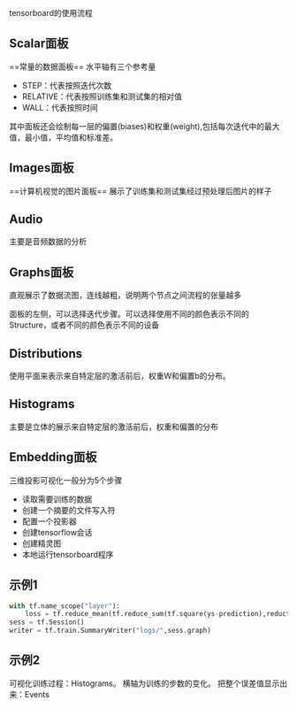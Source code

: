 tensorboard的使用流程
## Scalar面板
==常量的数据面板==
水平轴有三个参考量
- STEP：代表按照迭代次数
- RELATIVE：代表按照训练集和测试集的相对值
- WALL：代表按照时间

其中面板还会绘制每一层的偏置(biases)和权重(weight),包括每次迭代中的最大值，最小值，平均值和标准差。
## Images面板
==计算机视觉的图片面板==
展示了训练集和测试集经过预处理后图片的样子
## Audio
主要是音频数据的分析
## Graphs面板
直观展示了数据流图，连线越粗，说明两个节点之间流程的张量越多

面板的左侧，可以选择迭代步骤。可以选择使用不同的颜色表示不同的Structure，或者不同的颜色表示不同的设备
## Distributions
使用平面来表示来自特定层的激活前后，权重W和偏置b的分布。
## Histograms
主要是立体的展示来自特定层的激活前后，权重和偏置的分布
## Embedding面板
三维投影可视化一般分为5个步骤
- 读取需要训练的数据
- 创建一个摘要的文件写入符
- 配置一个投影器
- 创建tensorflow会话
- 创建精灵图
- 本地运行tensorboard程序
## 示例1
```py
with tf.name_scope("layer"):
    loss = tf.reduce_mean(tf.reduce_sum(tf.square(ys-prediction),reduction_induces = [1]))
sess = tf.Session()
writer = tf.train.SummaryWriter("logs/",sess.graph)
```
## 示例2
可视化训练过程：Histograms。
横轴为训练的步数的变化。
把整个误差值显示出来：Events
